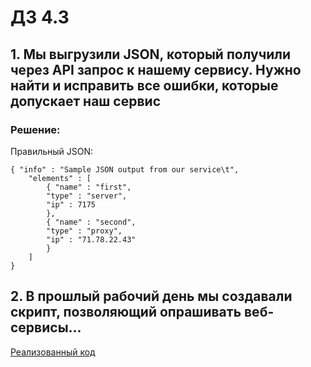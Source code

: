 # ДЗ 4.3

## 1. Мы выгрузили JSON, который получили через API запрос к нашему сервису. Нужно найти и исправить все ошибки, которые допускает наш сервис

### Решение:
Правильный JSON:
```
{ "info" : "Sample JSON output from our service\t",
    "elements" : [
        { "name" : "first",
        "type" : "server",
        "ip" : 7175 
        },
        { "name" : "second",
        "type" : "proxy",
        "ip" : "71.78.22.43"
        }
    ]
}
```

## 2. В прошлый рабочий день мы создавали скрипт, позволяющий опрашивать веб-сервисы...

[Реализованный код](task4.py "Реализованный код")



